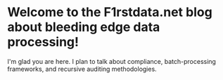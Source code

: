 # Welcome to the F1rstdata.net blog about bleeding edge data processing!

I'm glad you are here. I plan to talk about compliance, batch-processing frameworks, and recursive auditing methodologies.
